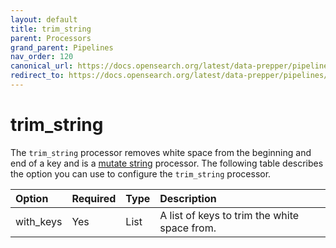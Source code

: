 ```yaml
---
layout: default
title: trim_string
parent: Processors
grand_parent: Pipelines
nav_order: 120
canonical_url: https://docs.opensearch.org/latest/data-prepper/pipelines/configuration/processors/trim-string/
redirect_to: https://docs.opensearch.org/latest/data-prepper/pipelines/configuration/processors/trim-string/
---
```


# trim_string

The `trim_string` processor removes white space from the beginning and end of a key and is a [mutate string](https://github.com/opensearch-project/data-prepper/tree/main/data-prepper-plugins/mutate-string-processors#mutate-string-processors) processor. The following table describes the option you can use to configure the `trim_string` processor.

Option | Required | Type | Description
:--- | :--- | :--- | :---
with_keys | Yes | List | A list of keys to trim the white space from.

<!---## Configuration

Content will be added to this section.

## Metrics

Content will be added to this section.--->